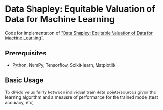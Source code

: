 Data Shapley: Equitable Valuation of Data for Machine Learning
=====================================

Code for implementation of  ["Data Shapley: Equitable Valuation of Data for Machine Learning"](https://arxiv.org/pdf/1904.02868.pdf).


## Prerequisites

- Python, NumPy, Tensorflow, Scikit-learn, Matplotlib

## Basic Usage

To divide value fairly between individual train data points/sources given the learning algorithm and a meausre of performance for the trained model (test accuracy, etc)
